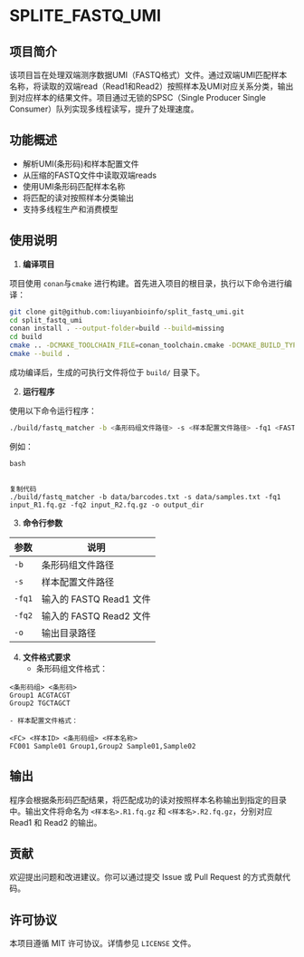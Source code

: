 # SPLITE_FASTQ_UMI
## 项目简介
该项目旨在处理双端测序数据UMI（FASTQ格式）文件。通过双端UMI匹配样本名称，将读取的双端read（Read1和Read2）按照样本及UMI对应关系分类，输出到对应样本的结果文件。项目通过无锁的SPSC（Single Producer Single Consumer）队列实现多线程读写，提升了处理速度。

## 功能概述
+ 解析UMI(条形码)和样本配置文件
+ 从压缩的FASTQ文件中读取双端reads
+ 使用UMI条形码匹配样本名称
+ 将匹配的读对按照样本分类输出
+ 支持多线程生产和消费模型

## 使用说明
1. **编译项目**

项目使用 `conan`与`cmake` 进行构建。首先进入项目的根目录，执行以下命令进行编译：

```bash
git clone git@github.com:liuyanbioinfo/split_fastq_umi.git
cd split_fastq_umi
conan install . --output-folder=build --build=missing
cd build
cmake .. -DCMAKE_TOOLCHAIN_FILE=conan_toolchain.cmake -DCMAKE_BUILD_TYPE=Release
cmake --build .
```

成功编译后，生成的可执行文件将位于 `build/` 目录下。

2. **运行程序**

使用以下命令运行程序：

```bash
./build/fastq_matcher -b <条形码组文件路径> -s <样本配置文件路径> -fq1 <FASTQ R1文件> -fq2 <FASTQ R2文件> -o <输出目录>
```

例如：

```plain
bash


复制代码
./build/fastq_matcher -b data/barcodes.txt -s data/samples.txt -fq1 input_R1.fq.gz -fq2 input_R2.fq.gz -o output_dir
```

3. **命令行参数**

| 参数 | 说明 |
| --- | --- |
| `-b` | 条形码组文件路径 |
| `-s` | 样本配置文件路径 |
| `-fq1` | 输入的 FASTQ Read1 文件 |
| `-fq2` | 输入的 FASTQ Read2 文件 |
| `-o` | 输出目录路径 |


4. **文件格式要求**
    - 条形码组文件格式：

```plain
<条形码组> <条形码>
Group1 ACGTACGT
Group2 TGCTAGCT
```

    - 样本配置文件格式：

```plain
<FC> <样本ID> <条形码组> <样本名称>
FC001 Sample01 Group1,Group2 Sample01,Sample02
```

## 输出
程序会根据条形码匹配结果，将匹配成功的读对按照样本名称输出到指定的目录中。输出文件将命名为 `<样本名>.R1.fq.gz` 和 `<样本名>.R2.fq.gz`，分别对应 Read1 和 Read2 的输出。

## 贡献
欢迎提出问题和改进建议。你可以通过提交 Issue 或 Pull Request 的方式贡献代码。

## 许可协议
本项目遵循 MIT 许可协议。详情参见 `LICENSE` 文件。

